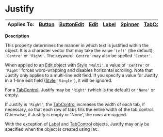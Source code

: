 




<h1 class="heading"><span class="name">Justify</span></h1>

| Applies To: | [Button](../a-z/button.md) | [ButtonEdit](../a-z/buttonedit.md) | [Edit](../a-z/edit.md) | [Label](../a-z/label.md) | [Spinner](../a-z/spinner.md) | [TabControl](../a-z/tabcontrol.md) |
| --- | --- | --- | --- | --- | --- | ---  |


**Description**


This property determines the manner in which text is justified within the object. It is a character vector that may take the value `'Left'` (the default), `'Centre'` or `'Right'`. The keyword `'Centre'` may also be spelled `'Center'`.


When applied to an [Edit](../a-z/edit.md) object with [Style](../a-z/style.md) `'Multi'`, a value of `'Centre'` or `'Right'` forces word-wrapping and disables horizontal scrolling. Note that Justify only applies to a multi-line edit field. If you specify a value for Justify in a 1-line edit field ([Style](../a-z/style.md) `'Single'`), it will be ignored.


For a [TabControl](../a-z/tabcontrol.md), Justify may be `'Right'` (which is the default) or `'None'` or empty.


If Justify is `'Right'`, the [TabControl](../a-z/tabcontrol.md) increases the width of each tab, if necessary, so that each row of tabs fills the entire width of the tab control. Otherwise, if Justify is empty or 'None', the rows are ragged.


With the exception of [Label](../a-z/label.md) and [TabControl](../a-z/tabcontrol.md) objects, Justify may only be specified when the object is created using `⎕WC`.



